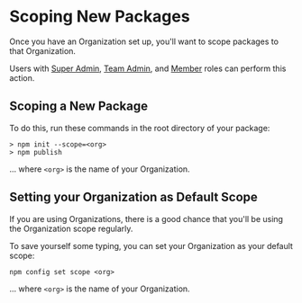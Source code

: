# Scoping New Packages

Once you have an Organization set up, you'll want to scope packages
to that Organization.

Users with [Super Admin], [Team Admin], and [Member] roles can 
perform this action.

## Scoping a New Package

To do this, run these commands in the root directory of your package:

```
> npm init --scope=<org>
> npm publish
```
... where `<org>` is the name of your Organization.

## Setting your Organization as Default Scope

If you are using Organizations, there is a good chance that you'll
be using the Organization scope regularly.

To save yourself some typing, you can set your Organization as your
default scope:

```
npm config set scope <org>
```
... where `<org>` is the name of your Organization.

[Super Admin]: /orgs/roles#super-admin
[Team Admin]: /orgs/roles#team-admin
[Member]: /orgs/roles#member
